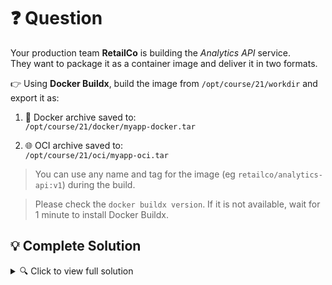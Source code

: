 # ❓ Question

Your production team **RetailCo** is building the *Analytics API* service.  
They want to package it as a container image and deliver it in two formats.

👉 Using **Docker Buildx**, build the image from `/opt/course/21/workdir` and export it as:

1. 🐳 Docker archive saved to:  
   `/opt/course/21/docker/myapp-docker.tar`

2. 🌐 OCI archive saved to:  
   `/opt/course/21/oci/myapp-oci.tar`

> You can use any name and tag for the image (eg `retailco/analytics-api:v1`) during the build.

> Please check the `docker buildx version`. If it is not available, wait for 1 minute to install Docker Buildx.

## 💡 Complete Solution

<details>
<summary>🔍 Click to view full solution</summary>

##### Build Images 
   
```bash
# build the image from /opt/course/21/workdir
cd /opt/course/21/workdir
```

```bash
docker buildx build -t retailco/analytics-api:v1 . --output type=docker,dest=/opt/course/21/docker/myapp-docker.tar
docker buildx build -t retailco/analytics-api:v2 . --output type=oci,dest=/opt/course/21/oci/myapp-oci.tar
```
Here’s the verification commands :

**For Docker tarball (type=docker):**
```bash
cd /opt/course/21/docker
```
```bash
docker load -i /opt/course/21/docker/myapp-docker.tar
docker images | grep retailco/analytics-api
```

**For OCI tarball (type=oci):**

```bash
cd /opt/course/21/oci
```

```bash
tar -tf /opt/course/21/oci/myapp-oci.tar | head
```

</details>
